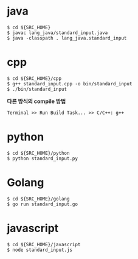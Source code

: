 # java
```
$ cd ${SRC_HOME}
$ javac lang_java/standard_input.java
$ java -classpath . lang_java.standard_input
```

# cpp
```
$ cd ${SRC_HOME}/cpp
$ g++ standard_input.cpp -o bin/standard_input
$ ./bin/standard_input
```
**다른 방식의 compile 방법**
```
Terminal >> Run Build Task... >> C/C++: g++
```

# python
```
$ cd ${SRC_HOME}/python
$ python standard_input.py
```

# Golang
```
$ cd ${SRC_HOME}/golang
$ go run standard_input.go
```

# javascript
```
$ cd ${SRC_HOME}/javascript
$ node standard_input.js
```
